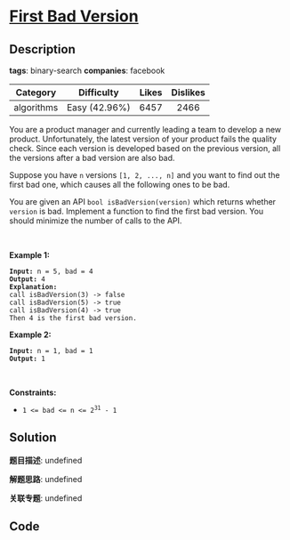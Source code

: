 # [First Bad Version](https://leetcode.com/problems/first-bad-version/description/)

## Description

**tags**: binary-search
**companies**: facebook

| Category | Difficulty | Likes | Dislikes |
| :------: | :--------: | :---: | :------: |
| algorithms | Easy (42.96%) | 6457 | 2466 |

<p>You are a product manager and currently leading a team to develop a new product. Unfortunately, the latest version of your product fails the quality check. Since each version is developed based on the previous version, all the versions after a bad version are also bad.</p>

<p>Suppose you have <code>n</code> versions <code>[1, 2, ..., n]</code> and you want to find out the first bad one, which causes all the following ones to be bad.</p>

<p>You are given an API <code>bool isBadVersion(version)</code> which returns whether <code>version</code> is bad. Implement a function to find the first bad version. You should minimize the number of calls to the API.</p>

<p>&nbsp;</p>
<p><strong class="example">Example 1:</strong></p>

<pre><code><strong>Input:</strong> n = 5, bad = 4
<strong>Output:</strong> 4
<strong>Explanation:</strong>
call isBadVersion(3) -&gt; false
call isBadVersion(5)&nbsp;-&gt; true
call isBadVersion(4)&nbsp;-&gt; true
Then 4 is the first bad version.</code></pre>

<p><strong class="example">Example 2:</strong></p>

<pre><code><strong>Input:</strong> n = 1, bad = 1
<strong>Output:</strong> 1</code></pre>

<p>&nbsp;</p>
<p><strong>Constraints:</strong></p>

<ul>
	<li><code>1 &lt;= bad &lt;= n &lt;= 2<sup>31</sup> - 1</code></li>
</ul>



## Solution

**题目描述**: undefined

**解题思路**: undefined

**关联专题**: undefined

## Code